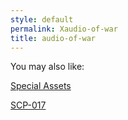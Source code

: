 ```yaml
---
style: default
permalink: Xaudio-of-war
title: audio-of-war
---
```

You may also like:

[Special Assets](http://scp-wiki.net/special-assets)

[SCP-017](http://scp-wiki.net/scp-017)
